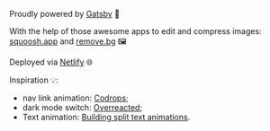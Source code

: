 Proudly powered by [Gatsby](https://www.gatsbyjs.org/) 🚀

With the help of those awesome apps to edit and compress images: [squoosh.app](https://squoosh.app) and [remove.bg](https://www.remove.bg/) 🖼️

Deployed via [Netlify](https://www.netlify.com/) 🌐

Inspiration 💡:
- nav link animation: [Codrops](https://tympanus.net/Development/LineMenuStyles/#Sebastian);
- dark mode switch: [Overreacted](https://overreacted.io/);
- Text animation: [Building split text animations](https://web.dev/building-split-text-animations/).
